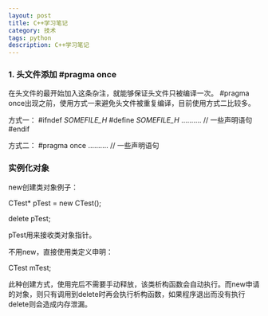 ```yaml
---
layout: post
title: C++学习笔记
category: 技术
tags: python
description: C++学习笔记
---
```


### 1. 头文件添加 #pragma once

在头文件的最开始加入这条杂注，就能够保证头文件只被编译一次。
#pragma once出现之前，使用方式一来避免头文件被重复编译，目前使用方式二比较多。

方式一：
#ifndef _SOMEFILE_H_
#define _SOMEFILE_H_
.......... // 一些声明语句
#endif

方式二：
#pragma once
.......... // 一些声明语句

### 实例化对象

new创建类对象例子：

CTest* pTest = new CTest();

delete pTest;

pTest用来接收类对象指针。

不用new，直接使用类定义申明：

CTest mTest;

此种创建方式，使用完后不需要手动释放，该类析构函数会自动执行。而new申请的对象，则只有调用到delete时再会执行析构函数，如果程序退出而没有执行delete则会造成内存泄漏。